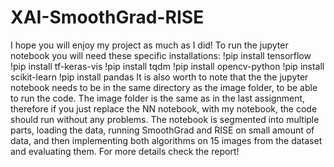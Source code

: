 # XAI-SmoothGrad-RISE
I hope you will enjoy my project as much as I did!
To run the jupyter notebook you will need these specific installations:
!pip install tensorflow
!pip install tf-keras-vis
!pip install tqdm
!pip install opencv-python
!pip install scikit-learn
!pip install pandas
It is also worth to note that the the jupyter notebook needs to be in the same directory as the image folder, to be able to run the code. The image folder is the same as in the last assignment, therefore if you just replace the NN notebook, with my notebook, the code should run without any problems. The notebook is segmented into multiple parts, loading the data, running SmoothGrad and RISE on small amount of data, and then implementing both algorithms on 15 images from the dataset and evaluating them. For more details check the report!
